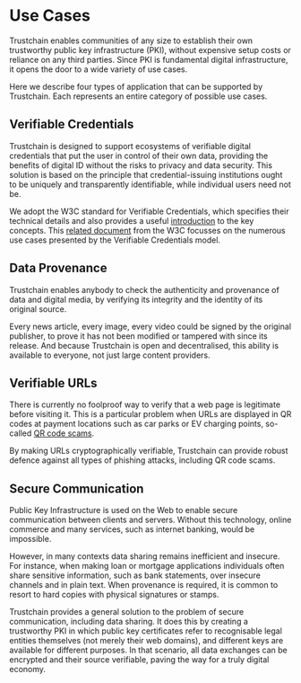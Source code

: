 # Use Cases

Trustchain enables communities of any size to establish their own trustworthy public key infrastructure (PKI), without expensive setup costs or reliance on any third parties. Since PKI is fundamental digital infrastructure, it opens the door to a wide variety of use cases.

Here we describe four types of application that can be supported by Trustchain. Each represents an entire category of possible use cases.

## Verifiable Credentials

Trustchain is designed to support ecosystems of verifiable digital credentials that put the user in control of their own data, providing the benefits of digital ID without the risks to privacy and data security. This solution is based on the principle that credential-issuing institutions ought to be uniquely and transparently identifiable, while individual users need not be.

We adopt the W3C standard for Verifiable Credentials, which specifies their technical details and also provides a useful [introduction](https://www.w3.org/TR/vc-data-model-2.0/#introduction) to the key concepts. This [related document](https://www.w3.org/TR/vc-use-cases/) from the W3C focusses on the numerous use cases presented by the Verifiable Credentials model.

## Data Provenance

Trustchain enables anybody to check the authenticity and provenance of data and digital media, by verifying its integrity and the identity of its original source.

Every news article, every image, every video could be signed by the original publisher, to prove it has not been modified or tampered with since its release. And because Trustchain is open and decentralised, this ability is available to everyone, not just large content providers.

## Verifiable URLs

There is currently no foolproof way to verify that a web page is legitimate before visiting it. This is a particular problem when URLs are displayed in QR codes at payment locations such as car parks or EV charging points, so-called [QR code scams](https://www.bbc.co.uk/programmes/articles/2ds8k78dDqJbrLz6SnbqBw0/qr-code-scams).

By making URLs cryptographically verifiable, Trustchain can provide robust defence against all types of phishing attacks, including QR code scams.

## Secure Communication

Public Key Infrastructure is used on the Web to enable secure communication between clients and servers. Without this technology, online commerce and many services, such as internet banking, would be impossible.

However, in many contexts data sharing remains inefficient and insecure. For instance, when making loan or mortgage applications individuals often share sensitive information, such as bank statements, over insecure channels and in plain text. When provenance is required, it is common to resort to hard copies with physical signatures or stamps.

Trustchain provides a general solution to the problem of secure communication, including data sharing. It does this by creating a trustworthy PKI in which public key certificates refer to recognisable legal entities themselves (not merely their web domains), and different keys are available for different purposes. In that scenario, all data exchanges can be encrypted and their source verifiable, paving the way for a truly digital economy.

&nbsp;
